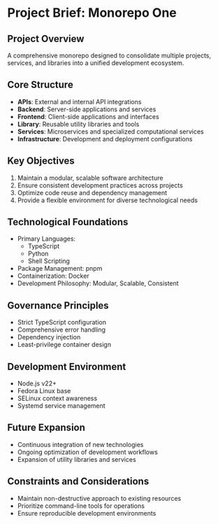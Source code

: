 # Project Brief: Monorepo One

## Project Overview

A comprehensive monorepo designed to consolidate multiple projects, services, and libraries into a unified development ecosystem.

## Core Structure

- **APIs**: External and internal API integrations
- **Backend**: Server-side applications and services
- **Frontend**: Client-side applications and interfaces
- **Library**: Reusable utility libraries and tools
- **Services**: Microservices and specialized computational services
- **Infrastructure**: Development and deployment configurations

## Key Objectives

1. Maintain a modular, scalable software architecture
2. Ensure consistent development practices across projects
3. Optimize code reuse and dependency management
4. Provide a flexible environment for diverse technological needs

## Technological Foundations

- Primary Languages:
  - TypeScript
  - Python
  - Shell Scripting
- Package Management: pnpm
- Containerization: Docker
- Development Philosophy: Modular, Scalable, Consistent

## Governance Principles

- Strict TypeScript configuration
- Comprehensive error handling
- Dependency injection
- Least-privilege container design

## Development Environment

- Node.js v22+
- Fedora Linux base
- SELinux context awareness
- Systemd service management

## Future Expansion

- Continuous integration of new technologies
- Ongoing optimization of development workflows
- Expansion of utility libraries and services

## Constraints and Considerations

- Maintain non-destructive approach to existing resources
- Prioritize command-line tools for operations
- Ensure reproducible development environments
